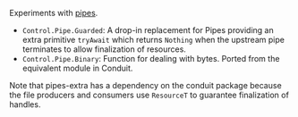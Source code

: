 Experiments with [pipes][1].

 * `Control.Pipe.Guarded`: A drop-in replacement for Pipes providing an extra
   primitive `tryAwait` which returns `Nothing` when the upstream pipe
   terminates to allow finalization of resources.
 * `Control.Pipe.Binary`: Function for dealing with bytes. Ported from the
   equivalent module in Conduit.

Note that pipes-extra has a dependency on the conduit package because the file
producers and consumers use `ResourceT` to guarantee finalization of handles.

 [1]: https://github.com/Gabriel439/Haskell-Pipes-Library

